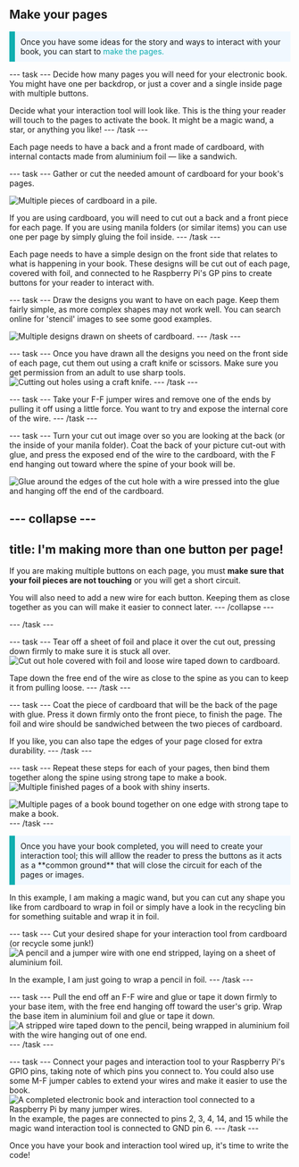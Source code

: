 ## Make your pages

<p style="border-left: solid; border-width:10px; border-color: #0faeb0; background-color: aliceblue; padding: 10px;">
Once you have some ideas for the story and ways to interact with your book, you can start to <span style="color: #0faeb0"> make the pages.</span>
</p>

--- task ---
Decide how many pages you will need for your electronic book. You might have one per backdrop, or just a cover and a single inside page with multiple buttons.

Decide what your interaction tool will look like. This is the thing your reader will touch to the pages to activate the book. It might be a magic wand, a star, or anything you like!
--- /task ---

Each page needs to have a back and a front made of cardboard, with internal contacts made from aluminium foil — like a sandwich.

--- task ---
Gather or cut the needed amount of cardboard for your book's pages.

![Multiple pieces of cardboard in a pile.](images/1-get-card.jpg)

If you are using cardboard, you will need to cut out a back and a front piece for each page. If you are using manila folders (or similar items) you can use one per page by simply gluing the foil inside.
--- /task ---

Each page needs to have a simple design on the front side that relates to what is happening in your book. These designs will be cut out of each page, covered with foil, and connected to he Raspberry Pi's GP pins to create buttons for your reader to interact with.

--- task ---
Draw the designs you want to have on each page. Keep them fairly simple, as more complex shapes may not work well. You can search online for 'stencil' images to see some good examples. 

![Multiple designs drawn on sheets of cardboard.](images/2-draw-designs.jpg)
--- /task ---

--- task ---
Once you have drawn all the designs you need on the front side of each page, cut them out using a craft knife or scissors. Make sure you get permission from an adult to use sharp tools.
![Cutting out holes using a craft knife.](images/3-cut-holes.jpg)
--- /task --- 

--- task ---
Take your F-F jumper wires and remove one of the ends by pulling it off using a little force. You want to try and expose the internal core of the wire.
--- /task ---

--- task ---
Turn your cut out image over so you are looking at the back (or the inside of your manila folder). Coat the back of your picture cut-out with glue, and press the exposed end of the wire to the cardboard, with the F end hanging out toward where the spine of your book will be.

![Glue around the edges of the cut hole with a wire pressed into the glue and hanging off the end of the cardboard.](images/4-glue-wire.jpg)

--- collapse ---
---
title: I'm making more than one button per page! 
---
If you are making multiple buttons on each page, you must **make sure that your foil pieces are not touching** or you will get a short circuit.

You will also need to add a new wire for each button. Keeping them as close together as you can will make it easier to connect later. 
--- /collapse ---

--- /task ---

--- task ---
Tear off a sheet of foil and place it over the cut out, pressing down firmly to make sure it is stuck all over. 
![Cut out hole covered with foil and loose wire taped down to cardboard.](images/5-tape-wire.jpg)

Tape down the free end of the wire as close to the spine as you can to keep it from pulling loose.
--- /task ---

--- task ---
Coat the piece of cardboard that will be the back of the page with glue. Press it down firmly onto the front piece, to finish the page. The foil and wire should be sandwiched between the two pieces of cardboard. 

If you like, you can also tape the edges of your page closed for extra durability.
--- /task ---

--- task ---
Repeat these steps for each of your pages, then bind them together along the spine using strong tape to make a book.
![Multiple finished pages of a book with shiny inserts.](images/6-repeat-pages.jpg)

![Multiple pages of a book bound together on one edge with strong tape to make a book.](images/7-bind-spine.jpg)
--- /task ---
<p style="border-left: solid; border-width:10px; border-color: #0faeb0; background-color: aliceblue; padding: 10px;">
Once you have your book completed, you will need to create your interaction tool; this will alllow the reader to press the buttons as it acts as a **common ground** that will close the circuit for each of the pages or images. 
</p>

In this example, I am making a magic wand, but you can cut any shape you like from cardboard to wrap in foil or simply have a look in the recycling bin for something suitable and wrap it in foil.

--- task ---
Cut your desired shape for your interaction tool from cardboard (or recycle some junk!) 
![A pencil and a jumper wire with one end stripped, laying on a sheet of aluminium foil.](images/8-pencil-foil.jpg)

In the example, I am just going to wrap a pencil in foil.
--- /task ---

--- task ---
Pull the end off an F-F wire and glue or tape it down firmly to your base item, with the free end hanging off toward the user's grip. Wrap the base item in aluminium foil and glue or tape it down.
![A stripped wire taped down to the pencil, being wrapped in aluminium foil with the wire hanging out of one end.](images/9-interaction-tool.jpg)
--- /task ---

--- task ---
Connect your pages and interaction tool to your Raspberry Pi's GPIO pins, taking note of which pins you connect to. You could also use some M-F jumper cables to extend your wires and make it easier to use the book.
![A completed electronic book and interaction tool connected to a Raspberry Pi by many jumper wires.](images/10-connect-book.jpg)
In the example, the pages are connected to pins 2, 3, 4, 14, and 15 while the magic wand interaction tool is connected to GND pin 6.
--- /task ---

Once you have your book and interaction tool wired up, it's time to write the code!
